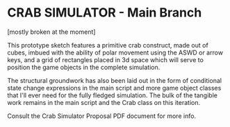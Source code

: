 # CRAB SIMULATOR - Main Branch

[mostly broken at the moment]

This prototype sketch features a primitive crab construct, made out of cubes, imbued with the ability of polar movement using the ASWD or arrow keys, and a grid of rectangles placed in 3d space which will serve to position the game objects in the complete simulation.

The structural groundwork has also been laid out in the form of conditional state change expressions in the main script and more game object classes that I'll ever need for the fully fledged simulation. The bulk of the tangible work remains in the main script and the Crab class on this iteration.

Consult the Crab Simulator Proposal PDF document for more info.
